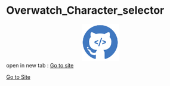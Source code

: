 # Overwatch_Character_selector

<div align="center">
<img width=" 100px" height=100px src ="./images/markdown_logo.png" alt = "logo">
</div>
open in new tab : <a href="https://overwatch-charcter-selec.netlify.app/" target="_blank">Go to site</a>

[Go to Site](https://overwatch-charcter-selec.netlify.app/)
